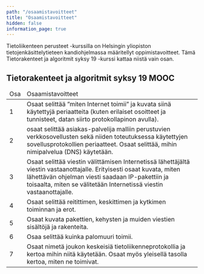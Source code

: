 ```yaml
---
path: "/osaamistavoitteet"
title: "Osaamistavoitteet"
hidden: false
information_page: true
---
```


Tietoliikenteen perusteet -kurssilla on Helsingin yliopiston tietojenkäsittelytieteen kandiohjelmassa määritellyt oppimistavoitteet. Tämä Tietorakenteet ja algoritmit syksy 19 -kurssi kattaa niistä vain osan.

## Tietorakenteet ja algoritmit syksy 19 MOOC

<table>
    <thead>
    <tr>
        <td>Osa</td>
        <td>Osaamistavoitteet</td>
    </tr>
    </thead>
    <tbody>
    <tr>
        <td>1</td>
        <td>
        Osaat selittää ”miten Internet toimii” ja kuvata siinä käytettyjä periaatteita (kuten erilaiset osoitteet ja tunnisteet, datan siirto protokollapinon avulla).
        </td>
    </tr>
    <tr>
        <td>2</td>
        <td>
        osaat selittää asiakas-palvelija malliin perustuvien verkkosovellusten sekä niiden toteutuksessa käytettyjen sovellusprotokollien periaatteet. Osaat selittää, mihin nimipalvelua (DNS) käytetään.
        </td>
    </tr>
    <tr>
        <td>3</td>
        <td>
        Osaat selittää viestin välittämisen Internetissä lähettäjältä viestin vastaanottajalle. Erityisesti osaat kuvata, miten lähettävän ohjelman viesti saadaan IP-pakettiin ja toisaalta, miten se välitetään Internetissä viestin vastaanottajalle.
        </td>
    </tr>
    <tr>
        <td>4</td>
        <td>
Osaat selittää reitittimen, keskittimen ja kytkimen toiminnan ja erot.
        </td>
    </tr>
    <tr>
        <td>5</td>
        <td>
 Osaat kuvata pakettien, kehysten ja muiden viestien sisältöjä ja rakenteita.
        </td>
    </tr>
    <tr>
        <td>6</td>
        <td>
Osaa selittää kuinka palomuuri toimii.
        </td>
    </tr>
    <tr>
        <td>7</td>
        <td>
  Osaat nimetä joukon keskeisiä tietoliikenneprotokollia ja kertoa mihin niitä käytetään. Osaat myös yleisellä tasolla kertoa, miten ne toimivat.
    </tbody>
</table>
